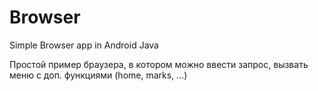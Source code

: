 # Browser
Simple Browser app in Android Java

Простой пример браузера, в котором можно ввести запрос, вызвать меню с доп. функциями (home, marks, ...)
